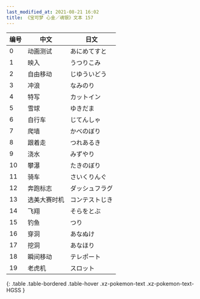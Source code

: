 ```yaml
---
last_modified_at: 2021-08-21 16:02
title: 《宝可梦 心金／魂银》文本 157
---
```

| 编号 | 中文 | 日文 |
| ---- | ---- | ---- |
| 0 | 动画测试 | あにめてすと |
| 1 | 映入 | うつりこみ |
| 2 | 自由移动 | じゆういどう |
| 3 | 冲浪 | なみのり |
| 4 | 特写 | カットイン |
| 5 | 雪球 | ゆきだま |
| 6 | 自行车 | じてんしゃ |
| 7 | 爬墙 | かべのぼり |
| 8 | 跟着走 | つれあるき |
| 9 | 浇水 | みずやり |
| 10 | 攀瀑 | たきのぼり |
| 11 | 骑车 | さいくりんぐ |
| 12 | 奔跑标志 | ダッシュフラグ |
| 13 | 选美大赛时机 | コンテストじき |
| 14 | 飞翔 | そらをとぶ |
| 15 | 钓鱼 | つり |
| 16 | 穿洞 | あなぬけ |
| 17 | 挖洞 | あなほり |
| 18 | 瞬间移动 | テレポート |
| 19 | 老虎机 | スロット |
{: .table .table-bordered .table-hover .xz-pokemon-text .xz-pokemon-text-HGSS }